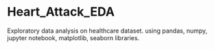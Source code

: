 # Heart_Attack_EDA
Exploratory data analysis on healthcare dataset. using pandas, numpy, jupyter notebook, matplotlib, seaborn libraries.
